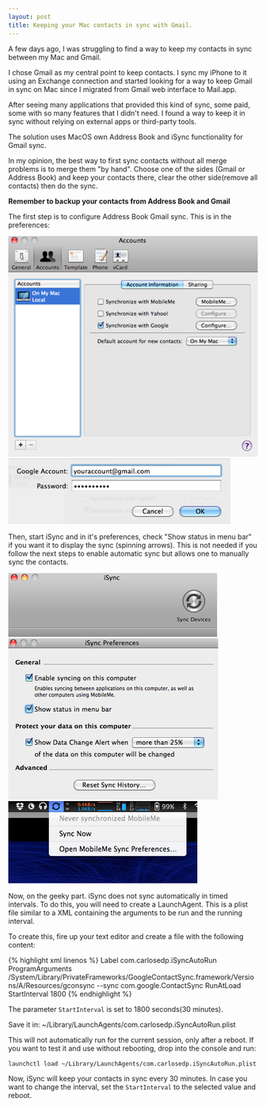 ```yaml
---
layout: post
title: Keeping your Mac contacts in sync with Gmail.
---
```


A few days ago, I was struggling to find a way to keep my contacts in sync between my Mac and Gmail.

I chose Gmail as my central point to keep contacts. I sync my iPhone to it using an Exchange connection and started looking for a way to keep Gmail in sync on Mac since I migrated from Gmail web interface to Mail.app.

After seeing many applications that provided this kind of sync, some paid, some with so many features that I didn't need. I found a way to keep it in sync without relying on external apps or third-party tools.

The solution uses MacOS own Address Book and iSync functionality for Gmail sync.

In my opinion, the best way to first sync contacts without all merge problems is to merge them "by hand". Choose one of the sides (Gmail or Address Book) and keep your contacts there, clear the other side(remove all contacts) then do the sync.

**Remember to backup your contacts from Address Book and Gmail**

The first step is to configure Address Book Gmail sync. This is in the preferences:

<img src="/images/2011-05-25-keeping-your-mac-contacts-in-sync/AddressBook_prefs.png" alt="Preferences" class="center">

<img src="/images/2011-05-25-keeping-your-mac-contacts-in-sync/AddressBook_prefs_2.png" alt="Preferences" class="center">

Then, start iSync and in it's preferences, check "Show status in menu bar" if you want it to display the sync (spinning arrows). This is not needed if you follow the next steps to enable automatic sync but allows one to manually sync the contacts.

<img src="/images/2011-05-25-keeping-your-mac-contacts-in-sync/iSync.png" alt="iSync" class="center">

<img src="/images/2011-05-25-keeping-your-mac-contacts-in-sync/iSync_prefs.png" alt="iSync Preferences" class="center">

<img src="/images/2011-05-25-keeping-your-mac-contacts-in-sync/iSync_menubar.png" alt="iSync menu bar" class="center">

Now, on the geeky part. iSync does not sync automatically in timed intervals. To do this, you will need to create a LaunchAgent. This is a plist file similar to a XML containing the arguments to be run and the running interval.

To create this, fire up your text editor and create a file with the following content:

{% highlight xml linenos %}
    <?xml version="1.0" encoding="UTF-8"?>
    <!DOCTYPE plist PUBLIC "-//Apple//DTD PLIST 1.0//EN" "http://www.apple.com/DTDs/PropertyList-1.0.dtd">
    <plist version="1.0">
    <dict>
        <key>Label</key>
        <string>com.carlosedp.iSyncAutoRun</string>
        <key>ProgramArguments</key>
        <array>
            <string>/System/Library/PrivateFrameworks/GoogleContactSync.framework/Versions/A/Resources/gconsync</string>
            <string>--sync</string>
            <string>com.google.ContactSync</string>
        </array>
        <key>RunAtLoad</key>
        <false/>
        <key>StartInterval</key>
        <integer>1800</integer>
    </dict>
    </plist>
{% endhighlight %}

The parameter `StartInterval` is set to 1800 seconds(30 minutes).

Save it in: ~/Library/LaunchAgents/com.carlosedp.iSyncAutoRun.plist 

This will not automatically run for the current session, only after a reboot. If you want to test it and use without rebooting, drop into the console and run:

    launchctl load ~/Library/LaunchAgents/com.carlosedp.iSyncAutoRun.plist

Now, iSync will keep your contacts in sync every 30 minutes. In case you want to change the interval, set the `StartInterval` to the selected value and reboot.


